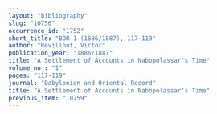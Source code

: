 ```yaml
---
layout: "bibliography"
slug: "10756"
occurrence_id: "1752"
short_title: "BOR 1 (1886/1887), 117-119"
author: "Revillout, Victor"
publication_year: "1886/1887"
title: "A Settlement of Accounts in Nabopolassar's Time"
volume_no_: "1"
pages: "117-119"
journal: "Babylonian and Oriental Record"
title: "A Settlement of Accounts in Nabopolassar's Time"
previous_item: "10759"
---
```

